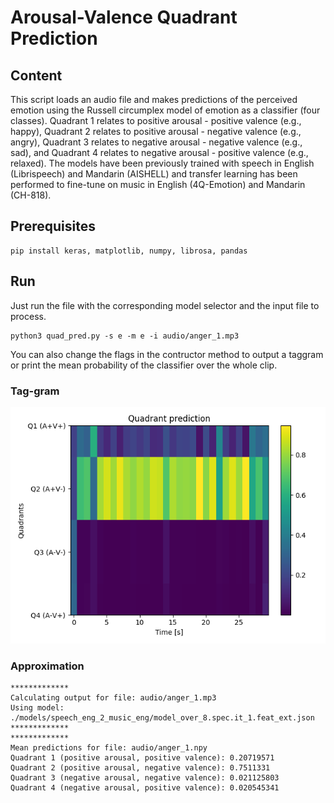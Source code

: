 # Arousal-Valence Quadrant Prediction

## Content
This script loads an audio file and makes predictions of the perceived emotion using the Russell circumplex model of emotion as a classifier (four classes). Quadrant 1 relates to positive arousal - positive valence (e.g., happy), Quadrant 2 relates to positive arousal - negative valence (e.g., angry), Quadrant 3 relates to negative arousal - negative valence (e.g., sad), and Quadrant 4 relates to negative arousal - positive valence (e.g., relaxed). The models have been previously trained with speech in English (Librispeech) and Mandarin (AISHELL) and transfer learning has been performed to fine-tune on music in English (4Q-Emotion) and Mandarin (CH-818).


## Prerequisites
```
pip install keras, matplotlib, numpy, librosa, pandas
```

## Run 

Just run the file with the corresponding model selector and the input file to process. 
```
python3 quad_pred.py -s e -m e -i audio/anger_1.mp3
```

You can also change the flags in the contructor method to output a taggram or print the mean probability of the classifier over the whole clip.

### Tag-gram
![alt text](https://github.com/juansgomez87/quad-pred/blob/master/audio/anger_1.png)

### Approximation
```
*************
Calculating output for file: audio/anger_1.mp3
Using model: ./models/speech_eng_2_music_eng/model_over_8.spec.it_1.feat_ext.json 
*************
*************
Mean predictions for file: audio/anger_1.npy
Quadrant 1 (positive arousal, positive valence): 0.20719571
Quadrant 2 (positive arousal, negative valence): 0.7511331
Quadrant 3 (negative arousal, negative valence): 0.021125803
Quadrant 4 (negative arousal, positive valence): 0.020545341
```
